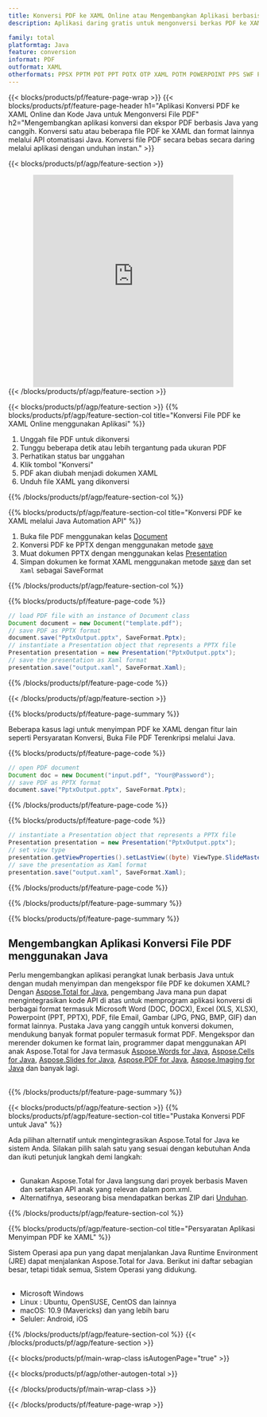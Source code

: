 ```yaml
---
title: Konversi PDF ke XAML Online atau Mengembangkan Aplikasi berbasis Java untuk Mengonversi File PDF
description: Aplikasi daring gratis untuk mengonversi berkas PDF ke XAML. Kode pustaka konversi Java untuk dokumen PDF. 

family: total
platformtag: Java
feature: conversion
informat: PDF
outformat: XAML
otherformats: PPSX PPTM POT PPT POTX OTP XAML POTM POWERPOINT PPS SWF PPSM
---
```

{{< blocks/products/pf/feature-page-wrap >}}
{{< blocks/products/pf/feature-page-header h1="Aplikasi Konversi PDF ke XAML Online dan Kode Java untuk Mengonversi File PDF" h2="Mengembangkan aplikasi konversi dan ekspor PDF berbasis Java yang canggih. Konversi satu atau beberapa file PDF ke XAML dan format lainnya melalui API otomatisasi Java. Konversi file PDF secara bebas secara daring melalui aplikasi dengan unduhan instan." >}}


{{< blocks/products/pf/agp/feature-section >}}

<div class="container-fluid agp-content bg-white aboutfile box-1 vh100 section nopbtm">
<div class=container>
<div class=row>
<div class="demobox tc col-md-12 padding-0" align="center">

<iframe title="Aplikasi Konversi PDF ke XAML Online Gratis" style="border: none; height: 426px;" scrolling="no" src="https://total-conversion-app-65z5r2lp.k8s.dynabic.com/?to=xaml&from=pdf" id="child-iframe" width="80%"></iframe>

</div></div>
</div></div>
{{< /blocks/products/pf/agp/feature-section >}}


{{< blocks/products/pf/agp/feature-section >}}
{{% blocks/products/pf/agp/feature-section-col title="Konversi File PDF ke XAML Online menggunakan Aplikasi" %}}

1. Unggah file PDF untuk dikonversi
1. Tunggu beberapa detik atau lebih tergantung pada ukuran PDF
1. Perhatikan status bar unggahan
1. Klik tombol "Konversi"
1. PDF akan diubah menjadi dokumen XAML
1. Unduh file XAML yang dikonversi

{{% /blocks/products/pf/agp/feature-section-col %}}

{{% blocks/products/pf/agp/feature-section-col title="Konversi PDF ke XAML melalui Java Automation API" %}}


1. Buka file PDF menggunakan kelas [Document](https://reference.aspose.com/pdf/java/com.aspose.pdf/Document)
2. Konversi PDF ke PPTX dengan menggunakan metode [save](https://reference.aspose.com/pdf/java/com.aspose.pdf/Document#save-java.lang.String-int-)
3. Muat dokumen PPTX dengan menggunakan kelas [Presentation](https://reference.aspose.com/slides/java/com.aspose.slides/Presentation)
4. Simpan dokumen ke format XAML menggunakan metode [save](https://reference.aspose.com/slides/java/com.aspose.slides/Presentation#save-java.lang.String-int-) dan set ` Xaml` sebagai SaveFormat



{{% /blocks/products/pf/agp/feature-section-col %}}

{{% blocks/products/pf/feature-page-code %}}


```java
// load PDF file with an instance of Document class
Document document = new Document("template.pdf");
// save PDF as PPTX format 
document.save("PptxOutput.pptx", SaveFormat.Pptx); 
// instantiate a Presentation object that represents a PPTX file
Presentation presentation = new Presentation("PptxOutput.pptx");
// save the presentation as Xaml format
presentation.save("output.xaml", SaveFormat.Xaml);   
```



{{% /blocks/products/pf/feature-page-code %}}

{{< /blocks/products/pf/agp/feature-section >}}

{{% blocks/products/pf/feature-page-summary %}}

Beberapa kasus lagi untuk menyimpan PDF ke XAML dengan fitur lain seperti Persyaratan Konversi, Buka File PDF Terenkripsi melalui Java.

{{% blocks/products/pf/feature-page-code %}}


```java
// open PDF document
Document doc = new Document("input.pdf", "Your@Password");
// save PDF as PPTX format 
document.save("PptxOutput.pptx", SaveFormat.Pptx); 

```


{{% /blocks/products/pf/feature-page-code %}}
{{% blocks/products/pf/feature-page-code %}}


```java
// instantiate a Presentation object that represents a PPTX file
Presentation presentation = new Presentation("PptxOutput.pptx");
// set view type
presentation.getViewProperties().setLastView((byte) ViewType.SlideMasterView);
// save the presentation as Xaml format
presentation.save("output.xaml", SaveFormat.Xaml);    
```


{{% /blocks/products/pf/feature-page-code %}}


{{% /blocks/products/pf/feature-page-summary %}}

{{% blocks/products/pf/feature-page-summary %}}

<h2>Mengembangkan Aplikasi Konversi File PDF menggunakan Java</h2>

Perlu mengembangkan aplikasi perangkat lunak berbasis Java untuk dengan mudah menyimpan dan mengekspor file PDF ke dokumen XAML? Dengan [Aspose.Total for Java](https://products.aspose.com/total/id/java/), pengembang Java mana pun dapat mengintegrasikan kode API di atas untuk memprogram aplikasi konversi di berbagai format termasuk Microsoft Word (DOC, DOCX), Excel (XLS, XLSX), Powerpoint (PPT, PPTX), PDF, file Email, Gambar (JPG, PNG, BMP, GIF) dan format lainnya. Pustaka Java yang canggih untuk konversi dokumen, mendukung banyak format populer termasuk format PDF. Mengekspor dan merender dokumen ke format lain, programmer dapat menggunakan API anak Aspose.Total for Java termasuk [Aspose.Words for Java](https://products.aspose.com/words/id/java/), [Aspose.Cells for Java](https://products.aspose.com/cells/id/java/), [Aspose.Slides for Java](https://products.aspose.com/slides/id/java/), [Aspose.PDF for Java](https://products.aspose.com/pdf/id/java/), [Aspose.Imaging for Java](https://products.aspose.com/imaging/id/java/) dan banyak lagi.<br /><br />

{{% /blocks/products/pf/feature-page-summary %}}

{{< blocks/products/pf/agp/feature-section >}}
{{% blocks/products/pf/agp/feature-section-col title="Pustaka Konversi PDF untuk Java" %}}

Ada pilihan alternatif untuk mengintegrasikan Aspose.Total for Java ke sistem Anda. Silakan pilih salah satu yang sesuai dengan kebutuhan Anda dan ikuti petunjuk langkah demi langkah:<br /><br />

- Gunakan Aspose.Total for Java langsung dari proyek berbasis Maven dan sertakan API anak yang relevan dalam pom.xml.
- Alternatifnya, seseorang bisa mendapatkan berkas ZIP dari [Unduhan](https://releases.aspose.com/total/java).

{{% /blocks/products/pf/agp/feature-section-col %}}

{{% blocks/products/pf/agp/feature-section-col title="Persyaratan Aplikasi Menyimpan PDF ke XAML" %}}

Sistem Operasi apa pun yang dapat menjalankan Java Runtime Environment (JRE) dapat menjalankan Aspose.Total for Java. Berikut ini daftar sebagian besar, tetapi tidak semua, Sistem Operasi yang didukung. <br /><br />
- Microsoft Windows
- Linux : Ubuntu, OpenSUSE, CentOS dan lainnya
- macOS: 10.9 (Mavericks) dan yang lebih baru
- Seluler: Android, iOS

{{% /blocks/products/pf/agp/feature-section-col %}}
{{< /blocks/products/pf/agp/feature-section >}}

{{< blocks/products/pf/main-wrap-class isAutogenPage="true" >}}

{{< blocks/products/pf/agp/other-autogen-total >}}

{{< /blocks/products/pf/main-wrap-class >}}

{{< /blocks/products/pf/feature-page-wrap >}}